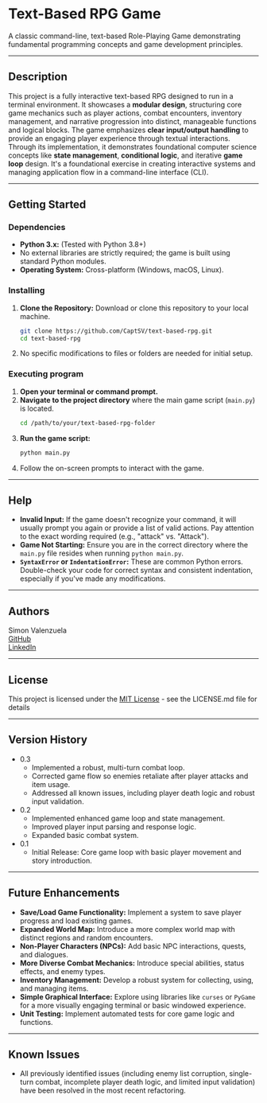# Text-Based RPG Game

A classic command-line, text-based Role-Playing Game demonstrating fundamental programming concepts and game development principles.

---

## Description

This project is a fully interactive text-based RPG designed to run in a terminal environment. It showcases a **modular design**, structuring core game mechanics such as player actions, combat encounters, inventory management, and narrative progression into distinct, manageable functions and logical blocks. The game emphasizes **clear input/output handling** to provide an engaging player experience through textual interactions. Through its implementation, it demonstrates foundational computer science concepts like **state management**, **conditional logic**, and iterative **game loop** design. It's a foundational exercise in creating interactive systems and managing application flow in a command-line interface (CLI).

---

## Getting Started

### Dependencies

* **Python 3.x:** (Tested with Python 3.8+)
* No external libraries are strictly required; the game is built using standard Python modules.
* **Operating System:** Cross-platform (Windows, macOS, Linux).

### Installing

1.  **Clone the Repository:**
    Download or clone this repository to your local machine.
    ```bash
    git clone https://github.com/CaptSV/text-based-rpg.git
    cd text-based-rpg
    ```
2.  No specific modifications to files or folders are needed for initial setup.

### Executing program

1.  **Open your terminal or command prompt.**
2.  **Navigate to the project directory** where the main game script (`main.py`) is located.
    ```bash
    cd /path/to/your/text-based-rpg-folder
    ```
3.  **Run the game script:**
    ```bash
    python main.py
    ```
4.  Follow the on-screen prompts to interact with the game.

---

## Help

* **Invalid Input:** If the game doesn't recognize your command, it will usually prompt you again or provide a list of valid actions. Pay attention to the exact wording required (e.g., "attack" vs. "Attack").
* **Game Not Starting:** Ensure you are in the correct directory where the `main.py` file resides when running `python main.py`.
* **`SyntaxError` or `IndentationError`:** These are common Python errors. Double-check your code for correct syntax and consistent indentation, especially if you've made any modifications.

---

## Authors

Simon Valenzuela  
[GitHub](https://github.com/CaptSV)  
[LinkedIn](https://www.linkedin.com/in/simonrpvalenzuela/)

---
## License

This project is licensed under the [MIT License](https://opensource.org/license/mit)  - see the LICENSE.md file for details

---

## Version History

* 0.3
    * Implemented a robust, multi-turn combat loop.
    * Corrected game flow so enemies retaliate after player attacks and item usage.
    * Addressed all known issues, including player death logic and robust input validation.
* 0.2
    * Implemented enhanced game loop and state management.
    * Improved player input parsing and response logic.
    * Expanded basic combat system.
* 0.1
    * Initial Release: Core game loop with basic player movement and story introduction.

---

## Future Enhancements

* **Save/Load Game Functionality:** Implement a system to save player progress and load existing games.
* **Expanded World Map:** Introduce a more complex world map with distinct regions and random encounters.
* **Non-Player Characters (NPCs):** Add basic NPC interactions, quests, and dialogues.
* **More Diverse Combat Mechanics:** Introduce special abilities, status effects, and enemy types.
* **Inventory Management:** Develop a robust system for collecting, using, and managing items.
* **Simple Graphical Interface:** Explore using libraries like `curses` or `PyGame` for a more visually engaging terminal or basic windowed experience.
* **Unit Testing:** Implement automated tests for core game logic and functions.

---
## Known Issues

* All previously identified issues (including enemy list corruption, single-turn combat, incomplete player death logic, and limited input validation) have been resolved in the most recent refactoring.